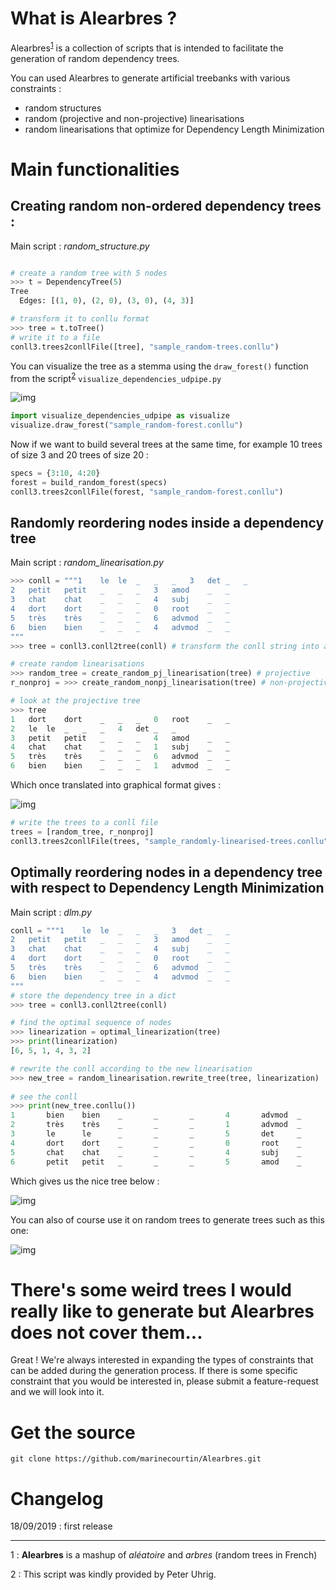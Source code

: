 # What is Alearbres ?

Alearbres<sup>[1](#myfootnote1)</sup> is a collection of scripts that is intended to facilitate the generation of random dependency trees.

You can used Alearbres to generate artificial treebanks with various constraints :
+ random structures
+ random (projective and non-projective) linearisations
+ random linearisations that optimize for Dependency Length Minimization


# Main functionalities



## Creating random non-ordered dependency trees :

Main script : *random_structure.py*

```python

# create a random tree with 5 nodes
>>> t = DependencyTree(5)
Tree
  Edges: [(1, 0), (2, 0), (3, 0), (4, 3)]
```


```python
# transform it to conllu format
>>> tree = t.toTree()
# write it to a file
conll3.trees2conllFile([tree], "sample_random-trees.conllu")
```


You can visualize the tree as a stemma using the `draw_forest()` function from the script<sup>[2](#myfootnote2)</sup> `visualize_dependencies_udpipe.py`

![img](./docs/_static/stemma-random-tree.png)


```python
import visualize_dependencies_udpipe as visualize
visualize.draw_forest("sample_random-forest.conllu") 
```


Now if we want to build several trees at the same time, for example 10 trees of size 3 and 20 trees of size 20 :

```python
specs = {3:10, 4:20}
forest = build_random_forest(specs)
conll3.trees2conllFile(forest, "sample_random-forest.conllu")
```



## Randomly reordering nodes inside a dependency tree

Main script : *random_linearisation.py*


```python
>>> conll = """1	le	le	_	_	_	3	det	_	_
2	petit	petit	_	_	_	3	amod	_	_
3	chat	chat	_	_	_	4	subj	_	_
4	dort	dort	_	_	_	0	root	_	_
5	très	très	_	_	_	6	advmod	_	_
6	bien	bien	_	_	_	4	advmod	_	_
"""
>>> tree = conll3.conll2tree(conll) # transform the conll string into a tree format

# create random linearisations
>>> random_tree = create_random_pj_linearisation(tree) # projective
r_nonproj = >>> create_random_nonpj_linearisation(tree) # non-projective

# look at the projective tree
>>> tree
1	dort	dort	_	_	_	0	root	_	_
2	le	le	_	_	_	4	det	_	_
3	petit	petit	_	_	_	4	amod	_	_
4	chat	chat	_	_	_	1	subj	_	_
5	très	très	_	_	_	6	advmod	_	_
6	bien	bien	_	_	_	1	advmod	_	_
```

Which once translated into graphical format gives :

![img](./docs/_static/rand-proj-ln.png)

```python
# write the trees to a conll file
trees = [random_tree, r_nonproj]
conll3.trees2conllFile(trees, "sample_randomly-linearised-trees.conllu") 
```


## Optimally reordering nodes in a dependency tree with respect to Dependency Length Minimization

Main script : *dlm.py*


```python
conll = """1	le	le	_	_	_	3	det	_	_
2	petit	petit	_	_	_	3	amod	_	_
3	chat	chat	_	_	_	4	subj	_	_
4	dort	dort	_	_	_	0	root	_	_
5	très	très	_	_	_	6	advmod	_	_
6	bien	bien	_	_	_	4	advmod	_	_
"""
# store the dependency tree in a dict
>>> tree = conll3.conll2tree(conll)

# find the optimal sequence of nodes
>>> linearization = optimal_linearization(tree)
>>> print(linearization)
[6, 5, 1, 4, 3, 2]

# rewrite the conll according to the new linearisation
>>> new_tree = random_linearisation.rewrite_tree(tree, linearization)
	
# see the conll
>>> print(new_tree.conllu())
1       bien    bien    _       _       _       4       advmod  _       _
2       très    très    _       _       _       1       advmod  _       _
3       le      le      _       _       _       5       det     _       _
4       dort    dort    _       _       _       0       root    _       _
5       chat    chat    _       _       _       4       subj    _       _
6       petit   petit   _       _       _       5       amod    _       _
```

Which gives us the nice tree below :

![img](./docs/_static/opti-tree.png)

You can also of course use it on random trees to generate trees such as this one:

![img](./docs/_static/opti-tree2.svg)



# There's some weird trees I would really like to generate but Alearbres does not cover them...

Great ! We're always interested in expanding the types of constraints that can be added during the generation process. If there is some specific constraint that you would be interested in, please submit a feature-request and we will look into it.

# Get the source


```
git clone https://github.com/marinecourtin/Alearbres.git
```

# Changelog

18/09/2019 : first release



_______________

<a name="myfootnote1">1</a> : **Alearbres** is a mashup of *aléatoire* and *arbres* (random trees in French)

<a name="myfootnote2">2</a> : This script was kindly provided by Peter Uhrig.